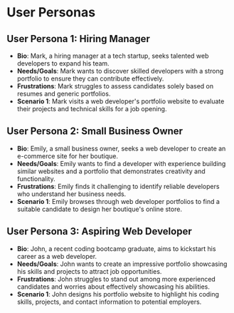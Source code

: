 # User Personas

## User Persona 1: Hiring Manager

- **Bio**: Mark, a hiring manager at a tech startup, seeks talented web
  developers to expand his team.
- **Needs/Goals**: Mark wants to discover skilled developers with a strong
  portfolio to ensure they can contribute effectively.
- **Frustrations**: Mark struggles to assess candidates solely based on resumes
  and generic portfolios.
- **Scenario 1**: Mark visits a web developer's portfolio website to evaluate
  their projects and technical skills for a job opening.

## User Persona 2: Small Business Owner

- **Bio**: Emily, a small business owner, seeks a web developer to create an
  e-commerce site for her boutique.
- **Needs/Goals**: Emily wants to find a developer with experience building
  similar websites and a portfolio that demonstrates creativity and
  functionality.
- **Frustrations**: Emily finds it challenging to identify reliable developers
  who understand her business needs.
- **Scenario 1**: Emily browses through web developer portfolios to find a
  suitable candidate to design her boutique's online store.

## User Persona 3: Aspiring Web Developer

- **Bio**: John, a recent coding bootcamp graduate, aims to kickstart his career
  as a web developer.
- **Needs/Goals**: John wants to create an impressive portfolio showcasing his
  skills and projects to attract job opportunities.
- **Frustrations**: John struggles to stand out among more experienced
  candidates and worries about effectively showcasing his abilities.
- **Scenario 1**: John designs his portfolio website to highlight his coding
  skills, projects, and contact information to potential employers.
